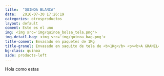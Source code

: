 ```yaml
---
title:  "QUINOA BLANCA"
date:   2016-07-30 17:26:19
categories: otrosproductos
layout: default
coment: Este es el uno
img: <img src='img/quinoa_bolsa_tela.png'>
img-detail-bag: <img src='img/quinoa_bag.png'>
title-coment: Envasado en paquetes de 1Kg
title-granel: Envasado en saquito de tela de <b>1Kg</b> <p><b>A GRANEL</b><br> Envasado en sacos de <b>10Kg y 25Kg</b> 
bg-class: quinoa 
side: products-left
---
```


Hola como estas